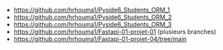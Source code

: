 - https://github.com/hrhouma1/Pyside6_Students_ORM_1
- https://github.com/hrhouma1/Pyside6_Students_ORM_2
- https://github.com/hrhouma1/Pyside6_Students_ORM_3
-  https://github.com/hrhouma1/Fastapi-01-projet-01 (plusieurs branches)
- https://github.com/hrhouma1/Fastapi-01-projet-04/tree/main
